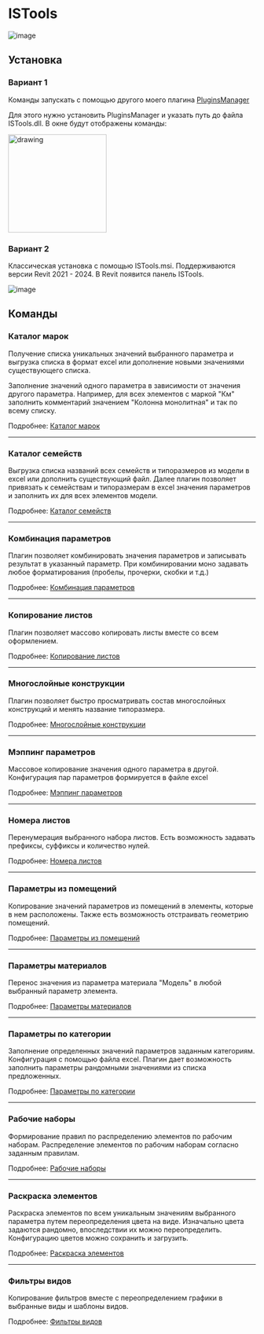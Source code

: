 # ISTools

![image](https://github.com/user-attachments/assets/35d8e4e9-01ed-4b47-9e84-449a87c96b42)

## Установка

### Вариант 1

Команды запускать с помощью другого моего плагина  [PluginsManager](https://github.com/i-savelev/PluginsManager)

Для этого нужно установить PluginsManager и указать путь до файла ISTools.dll. В окне будут отображены команды:

<img src="https://github.com/user-attachments/assets/09fab79d-038f-47e3-9b32-f64bb6c530b8" alt="drawing" style="width:200px;"/>

### Вариант 2
Классическая установка с помощью ISTools.msi. Поддерживаются версии Revit 2021 - 2024. В Revit появится панель ISTools.

![image](https://github.com/user-attachments/assets/92cbeac9-e1ed-406d-93e5-dc66aa1f1eeb)


## Команды

### Каталог марок

Получение списка уникальных значений выбранного параметра и выгрузка списка в формат excel или дополнение новыми значениями существующего списка. 

Заполнение значений одного параметра в зависимости от значения другого параметра. Например, для всех элементов с маркой "Км" заполнить комментарий значением "Колонна монолитная" и так по всему списку.

Подробнее: [Каталог марок](https://github.com/i-savelev/ISTools/wiki/%D0%9A%D0%B0%D1%82%D0%B0%D0%BB%D0%BE%D0%B3-%D0%BC%D0%B0%D1%80%D0%BE%D0%BA)

---

### Каталог семейств

Выгрузка списка названий всех семейств и типоразмеров из модели в excel или дополнить существующий файл. Далее плагин позволяет привязать к семействам и типоразмерам в excel значения параметров и заполнить их для всех элементов модели.

Подробнее: [Каталог семейств](https://github.com/i-savelev/ISTools/wiki/%D0%9A%D0%B0%D1%82%D0%B0%D0%BB%D0%BE%D0%B3-%D1%81%D0%B5%D0%BC%D0%B5%D0%B9%D1%81%D1%82%D0%B2)

---

### Комбинация параметров

Плагин позволяет комбинировать значения параметров и записывать результат в указанный параметр. При комбинировании моно задавать любое форматирования (пробелы, прочерки, скобки и т.д.)

Подробнее: [Комбинация параметров](https://github.com/i-savelev/ISTools/wiki/%D0%9A%D0%BE%D0%BC%D0%B1%D0%B8%D0%BD%D0%B0%D1%86%D0%B8%D1%8F-%D0%BF%D0%B0%D1%80%D0%B0%D0%BC%D0%B5%D1%82%D1%80%D0%BE%D0%B2)

---

### Копирование листов

Плагин позволяет массово копировать листы вместе со всем оформлением.

Подробнее: [Копирование листов](https://github.com/i-savelev/ISTools/wiki/%D0%9A%D0%BE%D0%BF%D0%B8%D1%80%D0%BE%D0%B2%D0%B0%D0%BD%D0%B8%D0%B5-%D0%BB%D0%B8%D1%81%D1%82%D0%BE%D0%B2)

---

### Многослойные конструкции

Плагин позволяет быстро просматривать состав многослойных конструкций и менять название типоразмера.

Подробнее: [Многослойные конструкции](https://github.com/i-savelev/ISTools/wiki/%D0%9C%D0%BD%D0%BE%D0%B3%D0%BE%D1%81%D0%BB%D0%BE%D0%B9%D0%BD%D1%8B%D0%B5-%D0%BA%D0%BE%D0%BD%D1%81%D1%82%D1%80%D1%83%D0%BA%D1%86%D0%B8%D0%B8)

---

### Мэппинг параметров

Массовое копирование значения одного параметра в другой. Конфигурация пар параметров формируется в файле excel

Подробнее: [Мэппинг параметров](https://github.com/i-savelev/ISTools/wiki/%D0%9C%D1%8D%D0%BF%D0%BF%D0%B8%D0%BD%D0%B3-%D0%BF%D0%B0%D1%80%D0%B0%D0%BC%D0%B5%D1%82%D1%80%D0%BE%D0%B2)

---

### Номера листов

Перенумерация выбранного набора листов. Есть возможность задавать префиксы, суффиксы и количество нулей.

Подробнее: [Номера листов](https://github.com/i-savelev/ISTools/wiki/%D0%9D%D0%BE%D0%BC%D0%B5%D1%80%D0%B0-%D0%BB%D0%B8%D1%81%D1%82%D0%BE%D0%B2)

---

### Параметры из помещений

Копирование значений параметров из помещений в элементы, которые в нем расположены. Также есть возможность отстраивать геометрию помещений. 

Подробнее: [Параметры из помещений](https://github.com/i-savelev/ISTools/wiki/%D0%9F%D0%B0%D1%80%D0%B0%D0%BC%D0%B5%D1%82%D1%80%D1%8B-%D0%B8%D0%B7-%D0%BF%D0%BE%D0%BC%D0%B5%D1%89%D0%B5%D0%BD%D0%B8%D0%B9)

---

### Параметры материалов

Перенос значения из параметра материала "Модель" в любой выбранный параметр элемента.

Подробнее: [Параметры материалов](https://github.com/i-savelev/ISTools/wiki/%D0%9F%D0%B0%D1%80%D0%B0%D0%BC%D0%B5%D1%82%D1%80%D1%8B-%D0%BC%D0%B0%D1%82%D0%B5%D1%80%D0%B8%D0%B0%D0%BB%D0%BE%D0%B2)

---

### Параметры по категории

Заполнение определенных значений параметров заданным категориям. Конфигурация с помощью файла excel. Плагин дает возможность заполнить параметры рандомными значениями из списка предложенных.

Подробнее: [Параметры по категории](https://github.com/i-savelev/ISTools/wiki/%D0%9F%D0%B0%D1%80%D0%B0%D0%BC%D0%B5%D1%82%D1%80%D1%8B-%D0%BF%D0%BE-%D0%BA%D0%B0%D1%82%D0%B5%D0%B3%D0%BE%D1%80%D0%B8%D0%B8)

---

### Рабочие наборы

Формирование правил по распределению элементов по рабочим наборам. Распределение элементов по рабочим наборам согласно заданным правилам.

Подробнее: [Рабочие наборы](https://github.com/i-savelev/ISTools/wiki/%D0%A0%D0%B0%D0%B1%D0%BE%D1%87%D0%B8%D0%B5-%D0%BD%D0%B0%D0%B1%D0%BE%D1%80%D1%8B)

---

### Раскраска элементов

Раскраска элементов по всем уникальным значениям выбранного параметра путем переопределения цвета на виде. Изначально цвета задаются рандомно, впоследствии их можно переопределить. Конфигурацию цветов можно сохранить и загрузить.

Подробнее: [Раскраска элементов](https://github.com/i-savelev/ISTools/wiki/%D0%A0%D0%B0%D1%81%D0%BA%D1%80%D0%B0%D1%81%D0%BA%D0%B0-%D1%8D%D0%BB%D0%B5%D0%BC%D0%B5%D0%BD%D1%82%D0%BE%D0%B2)

---

### Фильтры видов

Копирование фильтров вместе с переопределением графики в выбранные виды и шаблоны видов.

Подробнее: [Фильтры видов](https://github.com/i-savelev/ISTools/wiki/Фильтры-видов)
